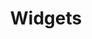 ---
title: Widgets
description: Stateless vs Stateful 
weight: 6
lastmod: 2020-04-12T10:11:30-02:00
draft: false
emoji: 🐦
vimeo: 336025897
chapter_start: Widgets 
video_length: 5:20
---